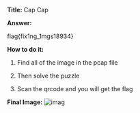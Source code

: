 **Title:** Cap Cap

**Answer:**

flag{fix1ng_1mgs18934}

**How to do it:**
1. Find all of the image in the pcap file 

2. Then solve the puzzle

3. Scan the qrcode and you will get the flag

**Final Image:**
![imag](./qr-code.pngqr-code.png)
